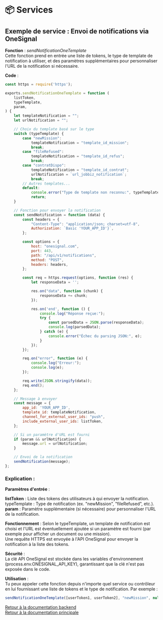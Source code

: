 # 📦 Services

## Exemple de service : Envoi de notifications via OneSignal

**Fonction** : *sendNotificationOneTemplate*    
Cette fonction prend en entrée une liste de tokens, le type de template de notification à utiliser, et des paramètres supplémentaires pour personnaliser l'URL de la notification si nécessaire.

**Code** :
```javascript
const https = require('https');

exports.sendNotificationOneTemplate = function (
    listToken,
    typeTemplate,
    param,
) {
    let templateNotification = "";
    let urlNotification = "";

    // Choix du template basé sur le type
    switch (typeTemplate) {
        case "newMission":
            templateNotification = "template_id_mission";
            break;
        case "fileRefused":
            templateNotification = "template_id_refus";
            break;
        case "contratDispo":
            templateNotification = "template_id_contrat";
            urlNotification = `url_jobbiz_notification`;
            break;
        // Autres templates...
        default:
            console.error("Type de template non reconnu:", typeTemplate);
            return;
    }

    // Fonction pour envoyer la notification
    const sendNotification = function (data) {
        const headers = {
            "Content-Type": "application/json; charset=utf-8",
            Authorization: `Basic 'YOUR_APP_ID'}`,
        };

        const options = {
            host: "onesignal.com",
            port: 443,
            path: "/api/v1/notifications",
            method: "POST",
            headers: headers,
        };

        const req = https.request(options, function (res) {
            let responseData = '';

            res.on("data", function (chunk) {
                responseData += chunk;
            });

            res.on('end', function () {
                console.log("Réponse reçue:");
                try {
                    const parsedData = JSON.parse(responseData);
                    console.log(parsedData);
                } catch (e) {
                    console.error("Échec du parsing JSON:", e);
                }
            });
        });

        req.on("error", function (e) {
            console.log("Erreur:");
            console.log(e);
        });

        req.write(JSON.stringify(data));
        req.end();
    };

    // Message à envoyer
    const message = {
        app_id: 'YOUR_APP_ID',
        template_id: templateNotification,
        channel_for_external_user_ids: "push",
        include_external_user_ids: listToken,
    };

    // Si un paramètre d'URL est fourni
    if (param && urlNotification) {
        message.url = urlNotification;
    }

    // Envoi de la notification
    sendNotification(message);
};

```
### Explication :   
**Paramètres d'entrée** :

**listToken** : Liste des tokens des utilisateurs à qui envoyer la notification.
typeTemplate : Type de notification (ex. "newMission", "fileRefused", etc.).    
**param** : Paramètre supplémentaire (si nécessaire) pour personnaliser l'URL de la notification.

**Fonctionnement** :
Selon le typeTemplate, un template de notification est choisi et l'URL est éventuellement ajoutée si un paramètre est fourni (par exemple pour afficher un document ou une mission).    
Une requête HTTPS est envoyée à l'API OneSignal pour envoyer la notification à la liste des tokens.     

**Sécurité** :  
La clé API OneSignal est stockée dans les variables d'environnement (process.env.ONESIGNAL_API_KEY), garantissant que la clé n'est pas exposée dans le code.        

**Utilisation** :   
Tu peux appeler cette fonction depuis n'importe quel service ou contrôleur en lui fournissant une liste de tokens et le type de notification. Par exemple :

```javascript
sendNotificationOneTemplate([userToken1, userToken2], "newMission", null);
```

[Retour à la documentation backend](../README.md)       
[Retour à la documentation principale](../../README.md)